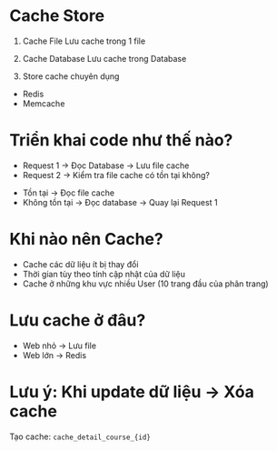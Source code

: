 # Cache Store

1. Cache File
   Lưu cache trong 1 file

2. Cache Database
   Lưu cache trong Database

3. Store cache chuyên dụng

- Redis
- Memcache

# Triển khai code như thế nào?

- Request 1 -> Đọc Database -> Lưu file cache
- Request 2 -> Kiểm tra file cache có tồn tại không?

* Tồn tại -> Đọc file cache
* Không tồn tại -> Đọc database -> Quay lại Request 1

# Khi nào nên Cache?

- Cache các dữ liệu ít bị thay đổi
- Thời gian tùy theo tính cập nhật của dữ liệu
- Cache ở những khu vực nhiều User (10 trang đầu của phân trang)

# Lưu cache ở đâu?

- Web nhỏ -> Lưu file
- Web lớn -> Redis

# Lưu ý: Khi update dữ liệu -> Xóa cache

Tạo cache: `cache_detail_course_{id}`
